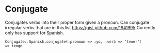 Conjugate
=========

Conjugates verbs into their proper form given a pronoun. Can conjugate irregular verbs that are in this list https://gist.github.com/1841995
Currently only has support for Spanish.

```
Conjugate::Spanish.conjugate(:pronoun => :yo, :verb => 'tener')
=> tengo
```